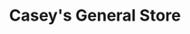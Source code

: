 ---
title: "Casey's General Store"
url: /leavenworth/caseys-general-store-south-4th-street/
shop: convenience
---